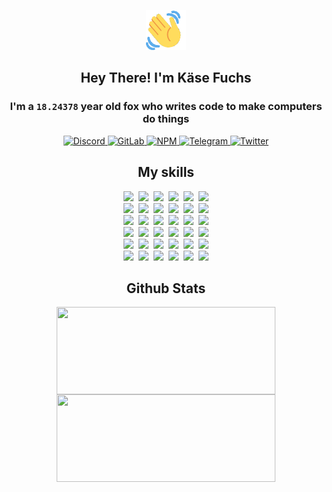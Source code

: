 <div><p align=center><img src=./resources/images/wave.gif width=64px height=64px></p><h2 align=center>Hey There! I'm Käse Fuchs</h2><h3 align=center>I'm a <code>18.24378</code> year old fox who writes code to make computers do things</h3><p align=center><a href=https://discord.com/users/507526681125322772><img alt=Discord src="https://img.shields.io/badge/Discord-5865F2?logo=discord&logoColor=white&style=flat-square#911a5f19f30cb11d2b96799f8e749841"> </a><a href=https://gitlab.com/kasefuchs><img alt=GitLab src="https://img.shields.io/badge/GitLab-330F63?logo=gitlab&logoColor=white&style=flat-square#911a5f19f30cb11d2b96799f8e749841"> </a><a href=https://npmjs.com/~kasefuchs><img alt=NPM src="https://img.shields.io/badge/NPM-CB3837?logo=npm&logoColor=white&style=flat-square#911a5f19f30cb11d2b96799f8e749841"> </a><a href=https://t.me/kasefuchs><img alt=Telegram src="https://img.shields.io/badge/Telegram-2CA5E0?logo=telegram&logoColor=white&style=flat-square#911a5f19f30cb11d2b96799f8e749841"> </a><a href=https://twitter.com/kasefuchs><img alt=Twitter src="https://img.shields.io/badge/Twitter-1DA1F2?logo=twitter&logoColor=white&style=flat-square#911a5f19f30cb11d2b96799f8e749841"></a></p><h2 align=center>My skills</h2><p align=center><a href=https://aws.amazon.com/ ><picture><source srcset="https://skillicons.dev/icons?i=aws&theme=dark#911a5f19f30cb11d2b96799f8e749841" media="(prefers-color-scheme: dark)"><source srcset="https://skillicons.dev/icons?i=aws&theme=light#911a5f19f30cb11d2b96799f8e749841" media="(prefers-color-scheme: light), (prefers-color-scheme: no-preference)"><img src="https://skillicons.dev/icons?i=aws&theme=light#911a5f19f30cb11d2b96799f8e749841"></picture></a>&nbsp;&nbsp;<a href=https://en.wikipedia.org/wiki/Bash_(Unix_shell)><picture><source srcset="https://skillicons.dev/icons?i=bash&theme=dark#911a5f19f30cb11d2b96799f8e749841" media="(prefers-color-scheme: dark)"><source srcset="https://skillicons.dev/icons?i=bash&theme=light#911a5f19f30cb11d2b96799f8e749841" media="(prefers-color-scheme: light), (prefers-color-scheme: no-preference)"><img src="https://skillicons.dev/icons?i=bash&theme=light#911a5f19f30cb11d2b96799f8e749841"></picture></a>&nbsp;&nbsp;<a href=https://discord.com/developers/docs><picture><source srcset="https://skillicons.dev/icons?i=bots&theme=dark#911a5f19f30cb11d2b96799f8e749841" media="(prefers-color-scheme: dark)"><source srcset="https://skillicons.dev/icons?i=bots&theme=light#911a5f19f30cb11d2b96799f8e749841" media="(prefers-color-scheme: light), (prefers-color-scheme: no-preference)"><img src="https://skillicons.dev/icons?i=bots&theme=light#911a5f19f30cb11d2b96799f8e749841"></picture></a>&nbsp;&nbsp;<a href=https://www.cloudflare.com/ ><picture><source srcset="https://skillicons.dev/icons?i=cloudflare&theme=dark#911a5f19f30cb11d2b96799f8e749841" media="(prefers-color-scheme: dark)"><source srcset="https://skillicons.dev/icons?i=cloudflare&theme=light#911a5f19f30cb11d2b96799f8e749841" media="(prefers-color-scheme: light), (prefers-color-scheme: no-preference)"><img src="https://skillicons.dev/icons?i=cloudflare&theme=light#911a5f19f30cb11d2b96799f8e749841"></picture></a>&nbsp;&nbsp;<a href=https://en.wikipedia.org/wiki/CSS><picture><source srcset="https://skillicons.dev/icons?i=css&theme=dark#911a5f19f30cb11d2b96799f8e749841" media="(prefers-color-scheme: dark)"><source srcset="https://skillicons.dev/icons?i=css&theme=light#911a5f19f30cb11d2b96799f8e749841" media="(prefers-color-scheme: light), (prefers-color-scheme: no-preference)"><img src="https://skillicons.dev/icons?i=css&theme=light#911a5f19f30cb11d2b96799f8e749841"></picture></a>&nbsp;&nbsp;<a href=https://www.docker.com/ ><picture><source srcset="https://skillicons.dev/icons?i=docker&theme=dark#911a5f19f30cb11d2b96799f8e749841" media="(prefers-color-scheme: dark)"><source srcset="https://skillicons.dev/icons?i=docker&theme=light#911a5f19f30cb11d2b96799f8e749841" media="(prefers-color-scheme: light), (prefers-color-scheme: no-preference)"><img src="https://skillicons.dev/icons?i=docker&theme=light#911a5f19f30cb11d2b96799f8e749841"></picture></a><br><a href=https://www.electronjs.org/ ><picture><source srcset="https://skillicons.dev/icons?i=electron&theme=dark#911a5f19f30cb11d2b96799f8e749841" media="(prefers-color-scheme: dark)"><source srcset="https://skillicons.dev/icons?i=electron&theme=light#911a5f19f30cb11d2b96799f8e749841" media="(prefers-color-scheme: light), (prefers-color-scheme: no-preference)"><img src="https://skillicons.dev/icons?i=electron&theme=light#911a5f19f30cb11d2b96799f8e749841"></picture></a>&nbsp;&nbsp;<a href=https://expressjs.com/ ><picture><source srcset="https://skillicons.dev/icons?i=express&theme=dark#911a5f19f30cb11d2b96799f8e749841" media="(prefers-color-scheme: dark)"><source srcset="https://skillicons.dev/icons?i=express&theme=light#911a5f19f30cb11d2b96799f8e749841" media="(prefers-color-scheme: light), (prefers-color-scheme: no-preference)"><img src="https://skillicons.dev/icons?i=express&theme=light#911a5f19f30cb11d2b96799f8e749841"></picture></a>&nbsp;&nbsp;<a href=https://www.figma.com/ ><picture><source srcset="https://skillicons.dev/icons?i=figma&theme=dark#911a5f19f30cb11d2b96799f8e749841" media="(prefers-color-scheme: dark)"><source srcset="https://skillicons.dev/icons?i=figma&theme=light#911a5f19f30cb11d2b96799f8e749841" media="(prefers-color-scheme: light), (prefers-color-scheme: no-preference)"><img src="https://skillicons.dev/icons?i=figma&theme=light#911a5f19f30cb11d2b96799f8e749841"></picture></a>&nbsp;&nbsp;<a href=https://firebase.google.com/ ><picture><source srcset="https://skillicons.dev/icons?i=firebase&theme=dark#911a5f19f30cb11d2b96799f8e749841" media="(prefers-color-scheme: dark)"><source srcset="https://skillicons.dev/icons?i=firebase&theme=light#911a5f19f30cb11d2b96799f8e749841" media="(prefers-color-scheme: light), (prefers-color-scheme: no-preference)"><img src="https://skillicons.dev/icons?i=firebase&theme=light#911a5f19f30cb11d2b96799f8e749841"></picture></a>&nbsp;&nbsp;<a href=https://flask.palletsprojects.com/ ><picture><source srcset="https://skillicons.dev/icons?i=flask&theme=dark#911a5f19f30cb11d2b96799f8e749841" media="(prefers-color-scheme: dark)"><source srcset="https://skillicons.dev/icons?i=flask&theme=light#911a5f19f30cb11d2b96799f8e749841" media="(prefers-color-scheme: light), (prefers-color-scheme: no-preference)"><img src="https://skillicons.dev/icons?i=flask&theme=light#911a5f19f30cb11d2b96799f8e749841"></picture></a>&nbsp;&nbsp;<a href=https://cloud.google.com/ ><picture><source srcset="https://skillicons.dev/icons?i=gcp&theme=dark#911a5f19f30cb11d2b96799f8e749841" media="(prefers-color-scheme: dark)"><source srcset="https://skillicons.dev/icons?i=gcp&theme=light#911a5f19f30cb11d2b96799f8e749841" media="(prefers-color-scheme: light), (prefers-color-scheme: no-preference)"><img src="https://skillicons.dev/icons?i=gcp&theme=light#911a5f19f30cb11d2b96799f8e749841"></picture></a><br><a href=https://git-scm.com/ ><picture><source srcset="https://skillicons.dev/icons?i=git&theme=dark#911a5f19f30cb11d2b96799f8e749841" media="(prefers-color-scheme: dark)"><source srcset="https://skillicons.dev/icons?i=git&theme=light#911a5f19f30cb11d2b96799f8e749841" media="(prefers-color-scheme: light), (prefers-color-scheme: no-preference)"><img src="https://skillicons.dev/icons?i=git&theme=light#911a5f19f30cb11d2b96799f8e749841"></picture></a>&nbsp;&nbsp;<a href=https://github.com/ ><picture><source srcset="https://skillicons.dev/icons?i=github&theme=dark#911a5f19f30cb11d2b96799f8e749841" media="(prefers-color-scheme: dark)"><source srcset="https://skillicons.dev/icons?i=github&theme=light#911a5f19f30cb11d2b96799f8e749841" media="(prefers-color-scheme: light), (prefers-color-scheme: no-preference)"><img src="https://skillicons.dev/icons?i=github&theme=light#911a5f19f30cb11d2b96799f8e749841"></picture></a>&nbsp;&nbsp;<a href=https://gitlab.com/ ><picture><source srcset="https://skillicons.dev/icons?i=gitlab&theme=dark#911a5f19f30cb11d2b96799f8e749841" media="(prefers-color-scheme: dark)"><source srcset="https://skillicons.dev/icons?i=gitlab&theme=light#911a5f19f30cb11d2b96799f8e749841" media="(prefers-color-scheme: light), (prefers-color-scheme: no-preference)"><img src="https://skillicons.dev/icons?i=gitlab&theme=light#911a5f19f30cb11d2b96799f8e749841"></picture></a>&nbsp;&nbsp;<a href=https://www.heroku.com/ ><picture><source srcset="https://skillicons.dev/icons?i=heroku&theme=dark#911a5f19f30cb11d2b96799f8e749841" media="(prefers-color-scheme: dark)"><source srcset="https://skillicons.dev/icons?i=heroku&theme=light#911a5f19f30cb11d2b96799f8e749841" media="(prefers-color-scheme: light), (prefers-color-scheme: no-preference)"><img src="https://skillicons.dev/icons?i=heroku&theme=light#911a5f19f30cb11d2b96799f8e749841"></picture></a>&nbsp;&nbsp;<a href=https://en.wikipedia.org/wiki/HTML><picture><source srcset="https://skillicons.dev/icons?i=html&theme=dark#911a5f19f30cb11d2b96799f8e749841" media="(prefers-color-scheme: dark)"><source srcset="https://skillicons.dev/icons?i=html&theme=light#911a5f19f30cb11d2b96799f8e749841" media="(prefers-color-scheme: light), (prefers-color-scheme: no-preference)"><img src="https://skillicons.dev/icons?i=html&theme=light#911a5f19f30cb11d2b96799f8e749841"></picture></a>&nbsp;&nbsp;<a href=https://en.wikipedia.org/wiki/JavaScript><picture><source srcset="https://skillicons.dev/icons?i=js&theme=dark#911a5f19f30cb11d2b96799f8e749841" media="(prefers-color-scheme: dark)"><source srcset="https://skillicons.dev/icons?i=js&theme=light#911a5f19f30cb11d2b96799f8e749841" media="(prefers-color-scheme: light), (prefers-color-scheme: no-preference)"><img src="https://skillicons.dev/icons?i=js&theme=light#911a5f19f30cb11d2b96799f8e749841"></picture></a><br><a href=https://en.wikipedia.org/wiki/Linux><picture><source srcset="https://skillicons.dev/icons?i=linux&theme=dark#911a5f19f30cb11d2b96799f8e749841" media="(prefers-color-scheme: dark)"><source srcset="https://skillicons.dev/icons?i=linux&theme=light#911a5f19f30cb11d2b96799f8e749841" media="(prefers-color-scheme: light), (prefers-color-scheme: no-preference)"><img src="https://skillicons.dev/icons?i=linux&theme=light#911a5f19f30cb11d2b96799f8e749841"></picture></a>&nbsp;&nbsp;<a href=https://mui.com/ ><picture><source srcset="https://skillicons.dev/icons?i=materialui&theme=dark#911a5f19f30cb11d2b96799f8e749841" media="(prefers-color-scheme: dark)"><source srcset="https://skillicons.dev/icons?i=materialui&theme=light#911a5f19f30cb11d2b96799f8e749841" media="(prefers-color-scheme: light), (prefers-color-scheme: no-preference)"><img src="https://skillicons.dev/icons?i=materialui&theme=light#911a5f19f30cb11d2b96799f8e749841"></picture></a>&nbsp;&nbsp;<a href=https://en.wikipedia.org/wiki/Markdown><picture><source srcset="https://skillicons.dev/icons?i=md&theme=dark#911a5f19f30cb11d2b96799f8e749841" media="(prefers-color-scheme: dark)"><source srcset="https://skillicons.dev/icons?i=md&theme=light#911a5f19f30cb11d2b96799f8e749841" media="(prefers-color-scheme: light), (prefers-color-scheme: no-preference)"><img src="https://skillicons.dev/icons?i=md&theme=light#911a5f19f30cb11d2b96799f8e749841"></picture></a>&nbsp;&nbsp;<a href=https://www.mongodb.com/ ><picture><source srcset="https://skillicons.dev/icons?i=mongodb&theme=dark#911a5f19f30cb11d2b96799f8e749841" media="(prefers-color-scheme: dark)"><source srcset="https://skillicons.dev/icons?i=mongodb&theme=light#911a5f19f30cb11d2b96799f8e749841" media="(prefers-color-scheme: light), (prefers-color-scheme: no-preference)"><img src="https://skillicons.dev/icons?i=mongodb&theme=light#911a5f19f30cb11d2b96799f8e749841"></picture></a>&nbsp;&nbsp;<a href=https://www.mysql.com/ ><picture><source srcset="https://skillicons.dev/icons?i=mysql&theme=dark#911a5f19f30cb11d2b96799f8e749841" media="(prefers-color-scheme: dark)"><source srcset="https://skillicons.dev/icons?i=mysql&theme=light#911a5f19f30cb11d2b96799f8e749841" media="(prefers-color-scheme: light), (prefers-color-scheme: no-preference)"><img src="https://skillicons.dev/icons?i=mysql&theme=light#911a5f19f30cb11d2b96799f8e749841"></picture></a>&nbsp;&nbsp;<a href=https://nextjs.org/ ><picture><source srcset="https://skillicons.dev/icons?i=nextjs&theme=dark#911a5f19f30cb11d2b96799f8e749841" media="(prefers-color-scheme: dark)"><source srcset="https://skillicons.dev/icons?i=nextjs&theme=light#911a5f19f30cb11d2b96799f8e749841" media="(prefers-color-scheme: light), (prefers-color-scheme: no-preference)"><img src="https://skillicons.dev/icons?i=nextjs&theme=light#911a5f19f30cb11d2b96799f8e749841"></picture></a><br><a href=https://nodejs.org/en/ ><picture><source srcset="https://skillicons.dev/icons?i=nodejs&theme=dark#911a5f19f30cb11d2b96799f8e749841" media="(prefers-color-scheme: dark)"><source srcset="https://skillicons.dev/icons?i=nodejs&theme=light#911a5f19f30cb11d2b96799f8e749841" media="(prefers-color-scheme: light), (prefers-color-scheme: no-preference)"><img src="https://skillicons.dev/icons?i=nodejs&theme=light#911a5f19f30cb11d2b96799f8e749841"></picture></a>&nbsp;&nbsp;<a href=https://www.postgresql.org/ ><picture><source srcset="https://skillicons.dev/icons?i=postgres&theme=dark#911a5f19f30cb11d2b96799f8e749841" media="(prefers-color-scheme: dark)"><source srcset="https://skillicons.dev/icons?i=postgres&theme=light#911a5f19f30cb11d2b96799f8e749841" media="(prefers-color-scheme: light), (prefers-color-scheme: no-preference)"><img src="https://skillicons.dev/icons?i=postgres&theme=light#911a5f19f30cb11d2b96799f8e749841"></picture></a>&nbsp;&nbsp;<a href=https://learn.microsoft.com/en-us/powershell/ ><picture><source srcset="https://skillicons.dev/icons?i=powershell&theme=dark#911a5f19f30cb11d2b96799f8e749841" media="(prefers-color-scheme: dark)"><source srcset="https://skillicons.dev/icons?i=powershell&theme=light#911a5f19f30cb11d2b96799f8e749841" media="(prefers-color-scheme: light), (prefers-color-scheme: no-preference)"><img src="https://skillicons.dev/icons?i=powershell&theme=light#911a5f19f30cb11d2b96799f8e749841"></picture></a>&nbsp;&nbsp;<a href=https://www.python.org/ ><picture><source srcset="https://skillicons.dev/icons?i=py&theme=dark#911a5f19f30cb11d2b96799f8e749841" media="(prefers-color-scheme: dark)"><source srcset="https://skillicons.dev/icons?i=py&theme=light#911a5f19f30cb11d2b96799f8e749841" media="(prefers-color-scheme: light), (prefers-color-scheme: no-preference)"><img src="https://skillicons.dev/icons?i=py&theme=light#911a5f19f30cb11d2b96799f8e749841"></picture></a>&nbsp;&nbsp;<a href=https://www.raspberrypi.org/ ><picture><source srcset="https://skillicons.dev/icons?i=raspberrypi&theme=dark#911a5f19f30cb11d2b96799f8e749841" media="(prefers-color-scheme: dark)"><source srcset="https://skillicons.dev/icons?i=raspberrypi&theme=light#911a5f19f30cb11d2b96799f8e749841" media="(prefers-color-scheme: light), (prefers-color-scheme: no-preference)"><img src="https://skillicons.dev/icons?i=raspberrypi&theme=light#911a5f19f30cb11d2b96799f8e749841"></picture></a>&nbsp;&nbsp;<a href=https://reactjs.org/ ><picture><source srcset="https://skillicons.dev/icons?i=react&theme=dark#911a5f19f30cb11d2b96799f8e749841" media="(prefers-color-scheme: dark)"><source srcset="https://skillicons.dev/icons?i=react&theme=light#911a5f19f30cb11d2b96799f8e749841" media="(prefers-color-scheme: light), (prefers-color-scheme: no-preference)"><img src="https://skillicons.dev/icons?i=react&theme=light#911a5f19f30cb11d2b96799f8e749841"></picture></a><br><a href=https://redux.js.org/ ><picture><source srcset="https://skillicons.dev/icons?i=redux&theme=dark#911a5f19f30cb11d2b96799f8e749841" media="(prefers-color-scheme: dark)"><source srcset="https://skillicons.dev/icons?i=redux&theme=light#911a5f19f30cb11d2b96799f8e749841" media="(prefers-color-scheme: light), (prefers-color-scheme: no-preference)"><img src="https://skillicons.dev/icons?i=redux&theme=light#911a5f19f30cb11d2b96799f8e749841"></picture></a>&nbsp;&nbsp;<a href=https://en.wikipedia.org/wiki/Regular_expression><picture><source srcset="https://skillicons.dev/icons?i=regex&theme=dark#911a5f19f30cb11d2b96799f8e749841" media="(prefers-color-scheme: dark)"><source srcset="https://skillicons.dev/icons?i=regex&theme=light#911a5f19f30cb11d2b96799f8e749841" media="(prefers-color-scheme: light), (prefers-color-scheme: no-preference)"><img src="https://skillicons.dev/icons?i=regex&theme=light#911a5f19f30cb11d2b96799f8e749841"></picture></a>&nbsp;&nbsp;<a href=https://en.wikipedia.org/wiki/Sass_(stylesheet_language)><picture><source srcset="https://skillicons.dev/icons?i=sass&theme=dark#911a5f19f30cb11d2b96799f8e749841" media="(prefers-color-scheme: dark)"><source srcset="https://skillicons.dev/icons?i=sass&theme=light#911a5f19f30cb11d2b96799f8e749841" media="(prefers-color-scheme: light), (prefers-color-scheme: no-preference)"><img src="https://skillicons.dev/icons?i=sass&theme=light#911a5f19f30cb11d2b96799f8e749841"></picture></a>&nbsp;&nbsp;<a href=https://www.typescriptlang.org/ ><picture><source srcset="https://skillicons.dev/icons?i=ts&theme=dark#911a5f19f30cb11d2b96799f8e749841" media="(prefers-color-scheme: dark)"><source srcset="https://skillicons.dev/icons?i=ts&theme=light#911a5f19f30cb11d2b96799f8e749841" media="(prefers-color-scheme: light), (prefers-color-scheme: no-preference)"><img src="https://skillicons.dev/icons?i=ts&theme=light#911a5f19f30cb11d2b96799f8e749841"></picture></a>&nbsp;&nbsp;<a href=https://unity.com/ ><picture><source srcset="https://skillicons.dev/icons?i=unity&theme=dark#911a5f19f30cb11d2b96799f8e749841" media="(prefers-color-scheme: dark)"><source srcset="https://skillicons.dev/icons?i=unity&theme=light#911a5f19f30cb11d2b96799f8e749841" media="(prefers-color-scheme: light), (prefers-color-scheme: no-preference)"><img src="https://skillicons.dev/icons?i=unity&theme=light#911a5f19f30cb11d2b96799f8e749841"></picture></a>&nbsp;&nbsp;<a href=https://workers.cloudflare.com/ ><picture><source srcset="https://skillicons.dev/icons?i=workers&theme=dark#911a5f19f30cb11d2b96799f8e749841" media="(prefers-color-scheme: dark)"><source srcset="https://skillicons.dev/icons?i=workers&theme=light#911a5f19f30cb11d2b96799f8e749841" media="(prefers-color-scheme: light), (prefers-color-scheme: no-preference)"><img src="https://skillicons.dev/icons?i=workers&theme=light#911a5f19f30cb11d2b96799f8e749841"></picture></a><br></p><h2 align=center>Github Stats</h2><p align=center><picture><source srcset="https://github-readme-stats-kasefuchs.vercel.app/api/?count_private=true&hide_border=true&hide_rank=true&line_height=20&hide_title=true&username=Kasefuchs&theme=dark#911a5f19f30cb11d2b96799f8e749841" media="(prefers-color-scheme: dark)"><source srcset="https://github-readme-stats-kasefuchs.vercel.app/api/?count_private=true&hide_border=true&hide_rank=true&line_height=20&hide_title=true&username=Kasefuchs&theme=light#911a5f19f30cb11d2b96799f8e749841" media="(prefers-color-scheme: light), (prefers-color-scheme: no-preference)"><img align=middle width=350 height=140 src="https://github-readme-stats-kasefuchs.vercel.app/api/?count_private=true&hide_border=true&hide_rank=true&line_height=20&hide_title=true&username=Kasefuchs&theme=light#911a5f19f30cb11d2b96799f8e749841"></picture><picture><source srcset="https://github-readme-stats-kasefuchs.vercel.app/api/top-langs/?count_private=true&hide_border=true&layout=compact&username=Kasefuchs&theme=dark#911a5f19f30cb11d2b96799f8e749841" media="(prefers-color-scheme: dark)"><source srcset="https://github-readme-stats-kasefuchs.vercel.app/api/top-langs/?count_private=true&hide_border=true&layout=compact&username=Kasefuchs&theme=light#911a5f19f30cb11d2b96799f8e749841" media="(prefers-color-scheme: light), (prefers-color-scheme: no-preference)"><img align=middle width=350 height=140 src="https://github-readme-stats-kasefuchs.vercel.app/api/top-langs/?count_private=true&hide_border=true&layout=compact&username=Kasefuchs&theme=light#911a5f19f30cb11d2b96799f8e749841"></picture></p><img src="https://hit.yhype.me/github/profile?user_id=64592097#911a5f19f30cb11d2b96799f8e749841" alt=""></div>